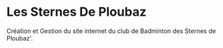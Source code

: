 # Les Sternes De Ploubaz

Création et Gestion du site internet du club de Badminton des Sternes de Ploubaz'.
